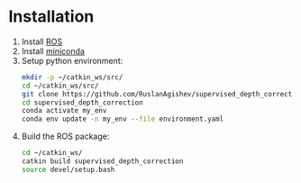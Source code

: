 # Installation

1. Install [ROS](http://wiki.ros.org/ROS/Installation)
2. Install [miniconda](https://docs.conda.io/en/latest/miniconda.html)
3. Setup python environment:
   ```bash
   mkdir -p ~/catkin_ws/src/
   cd ~/catkin_ws/src/
   git clone https://github.com/RuslanAgishev/supervised_depth_correction.git
   cd supervised_depth_correction
   conda activate my_env
   conda env update -n my_env --file environment.yaml
   ```
4. Build the ROS package:
   ```bash
   cd ~/catkin_ws/
   catkin build supervised_depth_correction
   source devel/setup.bash
   ```
